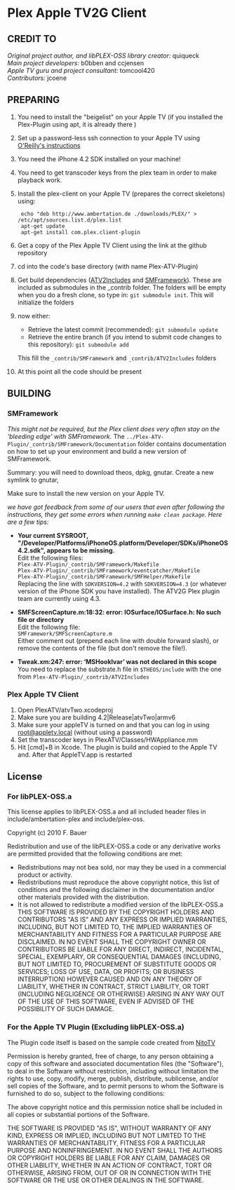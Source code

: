 # Plex Apple TV2G Client
## CREDIT TO
_Original project author, and libPLEX-OSS library creator:_ quiqueck  
_Main project developers:_ b0bben and ccjensen  
_Apple TV guru and project consultant:_ tomcool420  
_Contributors:_ jcoene

## PREPARING
1. You need to install the "beigelist" on your Apple TV (if you installed the Plex-Plugin using apt, it is already there )
2. Set up a password-less ssh connection to your Apple TV using [O'Reilly's instructions](http://oreilly.com/pub/h/66)
3. You need the iPhone 4.2 SDK installed on your machine!
4. You need to get transcoder keys from the plex team in order to make playback work.
5. Install the plex-client on your Apple TV (prepares the correct skeletons) using:
		   
		echo "deb http://www.ambertation.de ./downloads/PLEX/" > /etc/apt/sources.list.d/plex.list
		apt-get update
		apt-get install com.plex.client-plugin
		
6. Get a copy of the Plex Apple TV Client using the link at the github repository
7. cd into the code's base directory (with name Plex-ATV-Plugin)
8. Get build dependencies ([ATV2Includes](https://github.com/tomcool420/ATV2Includes) and [SMFramework](https://github.com/tomcool420/SMFramework)). These are included as submodules in the _contrib folder. The folders will be empty when you do a fresh clone, so type in: `git submodule init`. This will initialize the folders
9. now either:   
   * Retrieve the latest commit (recommended): `git submodule update`
   * Retrieve the entire branch (if you intend to submit code changes to this repository): `git submodule add`
	
	This fill the `_contrib/SMFramework` and `_contrib/ATV2Includes` folders
10. At this point all the code should be present

## BUILDING
### SMFramework
_This might not be required, but the Plex client does very often stay on the 'bleeding edge' with SMFramework._
The `../Plex-ATV-Plugin/_contrib/SMFramework/Documentation` folder contains documentation on how to set up your environment and build a new version of SMFramework.

Summary: you will need to download theos, dpkg, gnutar. Create a new symlink to gnutar, 

Make sure to install the new version on your Apple TV.

_we have got feedback from some of our users that even after following the instructions, they get some errors when running `make clean package`. Here are a few tips:_


  * __Your current SYSROOT, "/Developer/Platforms/iPhoneOS.platform/Developer/SDKs/iPhoneOS4.2.sdk", appears to be missing.__  
    Edit the following files:  
    `Plex-ATV-Plugin/_contrib/SMFramework/Makefile`  
    `Plex-ATV-Plugin/_contrib/SMFramework/eventcatcher/Makefile`  
    `Plex-ATV-Plugin/_contrib/SMFramework/SMFHelper/Makefile`  
    Replacing the line with `SDKVERSION=4.2` with `SDKVERSION=4.3` (or whatever version of the iPhone SDK you have installed). The ATV2G Plex plugin team are currently using 4.3.

  * __SMFScreenCapture.m:18:32: error: IOSurface/IOSurface.h: No such file or directory__  
    Edit the following file:  
    `SMFramework/SMFScreenCapture.m`  
    Either comment out (prepend each line with double forward slash), or remove the contents of the file (but don't remove the file!).
    
  * __Tweak.xm:247: error: ‘MSHookIvar’ was not declared in this scope__  
  You need to replace the substrate.h file in `$THEOS/include` with the one from `Plex-ATV-Plugin/_contrib/ATV2Includes`

### Plex Apple TV Client
1. Open PlexATV/atvTwo.xcodeproj
2. Make sure you are building 4.2|Release|atvTwo|armv6
3. Make sure your appleTV is turned on and that you can log in using root@appletv.local (without using a password)
4. Set the transcoder keys in PlexATV/Classes/HWAppliance.mm
5. Hit [cmd]+B in Xcode. The plugin is build and copied to the Apple TV and. After that AppleTV.app is restarted

## License
### For libPLEX-OSS.a
This license applies to libPLEX-OSS.a and all included header files in include/ambertation-plex and include/plex-oss.

Copyright (c) 2010 F. Bauer

Redistribution and use of the libPLEX-OSS.a code or any derivative works are permitted provided that the following conditions are met:
- Redistributions may not bea sold, nor may they be used in a commercial product or activity.
- Redistributions must reproduce the above copyright notice, this list of conditions and the following disclaimer in the documentation and/or other materials provided with the distribution.
- It is not allowed to redistribute a modified version of the libPLEX-OSS.a  
THIS SOFTWARE IS PROVIDED BY THE COPYRIGHT HOLDERS AND CONTRIBUTORS "AS IS" AND ANY EXPRESS OR IMPLIED WARRANTIES, INCLUDING, BUT NOT LIMITED TO, THE IMPLIED WARRANTIES OF MERCHANTABILITY AND FITNESS FOR A PARTICULAR PURPOSE ARE DISCLAIMED. IN NO EVENT SHALL THE COPYRIGHT OWNER OR CONTRIBUTORS BE LIABLE FOR ANY DIRECT, INDIRECT, INCIDENTAL, SPECIAL, EXEMPLARY, OR CONSEQUENTIAL DAMAGES (INCLUDING, BUT NOT LIMITED TO, PROCUREMENT OF SUBSTITUTE GOODS OR SERVICES; LOSS OF USE, DATA, OR PROFITS; OR BUSINESS INTERRUPTION) HOWEVER CAUSED AND ON ANY THEORY OF LIABILITY, WHETHER IN CONTRACT, STRICT LIABILITY, OR TORT (INCLUDING NEGLIGENCE OR OTHERWISE) ARISING IN ANY WAY OUT OF THE USE OF THIS SOFTWARE, EVEN IF ADVISED OF THE POSSIBILITY OF SUCH DAMAGE.


### For the Apple TV Plugin (Excluding libPLEX-OSS.a)
The Plugin code itself is based on the sample code created 
from [NitoTV](http://www.iclarified.com/entry/index.php?enid=12374)

Permission is hereby granted, free of charge, to any person obtaining a copy
of this software and associated documentation files (the "Software"), to deal
in the Software without restriction, including without limitation the rights
to use, copy, modify, merge, publish, distribute, sublicense, and/or sell
copies of the Software, and to permit persons to whom the Software is
furnished to do so, subject to the following conditions:

The above copyright notice and this permission notice shall be included in
all copies or substantial portions of the Software.

THE SOFTWARE IS PROVIDED "AS IS", WITHOUT WARRANTY OF ANY KIND, EXPRESS OR
IMPLIED, INCLUDING BUT NOT LIMITED TO THE WARRANTIES OF MERCHANTABILITY,
FITNESS FOR A PARTICULAR PURPOSE AND NONINFRINGEMENT. IN NO EVENT SHALL THE
AUTHORS OR COPYRIGHT HOLDERS BE LIABLE FOR ANY CLAIM, DAMAGES OR OTHER
LIABILITY, WHETHER IN AN ACTION OF CONTRACT, TORT OR OTHERWISE, ARISING FROM,
OUT OF OR IN CONNECTION WITH THE SOFTWARE OR THE USE OR OTHER DEALINGS IN
THE SOFTWARE.